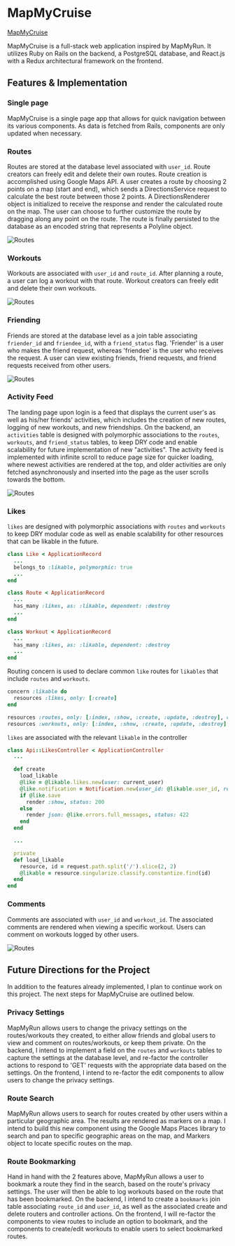 # MapMyCruise

[MapMyCruise](http://mapmycruise.herokuapp.com)

MapMyCruise is a full-stack web application inspired by MapMyRun. It utilizes Ruby on Rails on the backend, a PostgreSQL database, and React.js with a Redux architectural framework on the frontend.

## Features & Implementation

### Single page

MapMyCruise is a single page app that allows for quick navigation between its various components. As data is fetched from Rails, components are only updated when necessary.

### Routes

Routes are stored at the database level associated with `user_id`. Route creators can freely edit and delete their own routes. Route creation is accomplished using Google Maps API. A user creates a route by choosing 2 points on a map (start and end), which sends a DirectionsService request to calculate the best route between those 2 points. A DirectionsRenderer object is initialized to receive the response and render the calculated route on the map. The user can choose to further customize the route by dragging along any point on the route. The route is finally persisted to the database as an encoded string that represents a Polyline object.

![Routes](docs/README_gifs/routes.gif)

### Workouts

Workouts are associated with `user_id` and `route_id`. After planning a route, a user can log a workout with that route. Workout creators can freely edit and delete their own workouts.

![Routes](docs/README_gifs/workouts.gif)


### Friending

Friends are stored at the database level as a join table associating `friender_id` and `friendee_id`, with a `friend_status` flag. 'Friender' is a user who makes the friend request, whereas 'friendee' is the user who receives the request. A user can view existing friends, friend requests, and friend requests received from other users.

![Routes](docs/README_gifs/friends.gif)

### Activity Feed

The landing page upon login is a feed that displays the current user's as well as his/her friends' activities, which includes the creation of new routes, logging of new workouts, and new friendships. On the backend, an `activities` table is designed with polymorphic associations to the `routes`, `workouts`, and `friend_status` tables, to keep DRY code and enable scalability for future implementation of new "activities". The activity feed is implemented with infinite scroll to reduce page size for quicker loading, where newest activities are rendered at the top, and older activities are only fetched asynchronously and inserted into the page as the user scrolls towards the bottom.

![Routes](docs/README_gifs/activity_feed.gif)

### Likes

`likes` are designed with polymorphic associations with `routes` and `workouts` to keep DRY modular code as well as enable scalability for other resources that can be likable in the future.

``` Ruby
class Like < ApplicationRecord
  ...
  belongs_to :likable, polymorphic: true
  ...
end

class Route < ApplicationRecord
  ...
  has_many :likes, as: :likable, dependent: :destroy
  ...
end

class Workout < ApplicationRecord
  ...
  has_many :likes, as: :likable, dependent: :destroy
  ...
end
```

Routing concern is used to declare common `like` routes for `likables` that include `routes` and `workouts`.
```Ruby
concern :likable do
  resources :likes, only: [:create]
end

resources :routes, only: [:index, :show, :create, :update, :destroy], concerns: [:likable]
resources :workouts, only: [:index, :show, :create, :update, :destroy], concerns: [:likable, :commentable]
```

`likes` are associated with the relevant `likable` in the controller
```Ruby
class Api::LikesController < ApplicationController
  ...

  def create
    load_likable
    @like = @likable.likes.new(user: current_user)
    @like.notification = Notification.new(user_id: @likable.user_id, read: false)
    if @like.save
      render :show, status: 200
    else
      render json: @like.errors.full_messages, status: 422
    end
  end

  ...

  private
  def load_likable
    resource, id = request.path.split('/').slice(2, 2)
    @likable = resource.singularize.classify.constantize.find(id)
  end
end
```




### Comments

Comments are associated with `user_id` and `workout_id`. The associated comments are rendered when viewing a specific workout. Users can comment on workouts logged by other users.

![Routes](docs/README_gifs/comments.gif)

## Future Directions for the Project

In addition to the features already implemented, I plan to continue work on this project.  The next steps for MapMyCruise are outlined below.

### Privacy Settings

MapMyRun allows users to change the privacy settings on the routes/workouts they created, to either allow friends and global users to view and comment on routes/workouts, or keep them private. On the backend, I intend to implement a field on the `routes` and `workouts` tables to capture the settings at the database level, and re-factor the controller actions to respond to 'GET' requests with the appropriate data based on the settings. On the frontend, I intend to re-factor the edit components to allow users to change the privacy settings.

### Route Search

MapMyRun allows users to search for routes created by other users within a particular geographic area. The results are rendered as markers on a map. I intend to build this new component using the Google Maps Places library to search and pan to specific geographic areas on the map, and Markers object to locate specific routes on the map.

### Route Bookmarking

Hand in hand with the 2 features above, MapMyRun allows a user to bookmark a route they find in the search, based on the route's privacy settings. The user will then be able to log workouts based on the route that has been bookmarked. On the backend, I intend to create a `bookmarks` join table associating `route_id` and `user_id`, as well as the associated create and delete routers and controller actions. On the frontend, I will re-factor the components to view routes to include an option to bookmark, and the components to create/edit workouts to enable users to select bookmarked routes.
